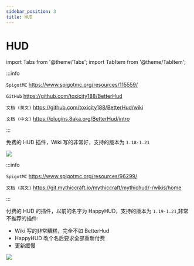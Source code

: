 ```yaml
---
sidebar_position: 3
title: HUD
---
```


# HUD

import Tabs from '@theme/Tabs';
import TabItem from '@theme/TabItem';

<Tabs queryString="hud">
<TabItem value="BetterHud" label="BetterHud">

:::info

`SpigotMC` https://www.spigotmc.org/resources/115559/

`GitHub` https://github.com/toxicity188/BetterHud

`文档 (英文)` https://github.com/toxicity188/BetterHud/wiki

`文档 (中文)` https://plugins.8aka.org/BetterHud/intro

:::

免费的 HUD 插件，Wiki 写的非常好，支持的版本为 `1.18-1.21`

![](_images/25b2c895c2af14fbc7e6989404d0ff7af64020ea.gif)

</TabItem>
<TabItem value="MythicHUD" label="MythicHUD">

:::info

`SpigotMC` https://www.spigotmc.org/resources/96299/

`文档 (英文)` https://git.mythiccraft.io/mythiccraft/mythichud/-/wikis/home

:::

付费的 HUD 的插件，以前的名字为 HappyHUD，支持的版本为 `1.19-1.21`,非常不推荐的插件:

* Wiki 写的非常糟糕，完全不如 BetterHud
* HappyHUD 改个名后要求全部重新付费
* 更新缓慢

![](_images/fd658155424cd985553237821611dfdea040b166.gif)

</TabItem>
</Tabs>
